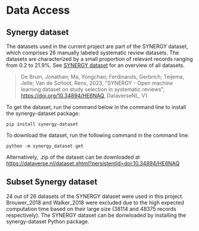 
# Data Access

## Synergy dataset

The datasets used in the current project are part of the SYNERGY dataset, which comprises 26 manually labeled systematic review datasets. The datasets are characterized by a small proportion of relevant records ranging from 0.2 to 21.9%. 
See [SYNERGY dataset](https://github.com/asreview/synergy-dataset) for an overview of all datasets. 
> De Bruin, Jonathan; Ma, Yongchao; Ferdinands, Gerbrich; Teijema, Jelle; Van de Schoot, Rens, 2023, "SYNERGY - Open machine learning dataset on study selection in systematic reviews", https://doi.org/10.34894/HE6NAQ, DataverseNL, V1


To get the dataset, run the command below in the command line to install the synergy-dataset package:
```
pip install synergy-dataset
```

To download the dataset, run the following command in the command line:
```
python -m synergy_dataset get 
```
Alternatively, .zip of the dataset can be downloaded at https://dataverse.nl/dataset.xhtml?persistentId=doi:10.34894/HE6NAQ


## Subset Synergy dataset
24 out of 26 datasets of the SYNERGY dataset were used in this project. Brouwer_2018 and Walker_2018 were excluded due to the high expected computation time based on their large size (38114 and 48375 records respectively). 
The SYNERGY dataset can be donwloaded by installing the synergy-dataset Python package.

